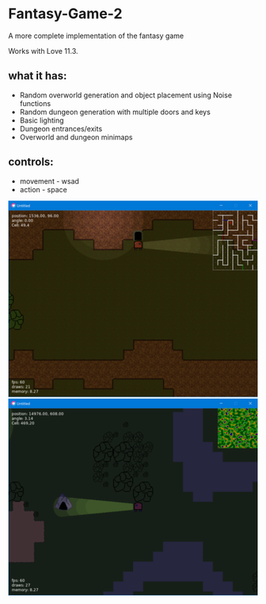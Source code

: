 # Fantasy-Game-2

A more complete implementation of the fantasy game

Works with Love 11.3.

## what it has:
- Random overworld generation and object placement using Noise functions
- Random dungeon generation with multiple doors and keys
- Basic lighting
- Dungeon entrances/exits
- Overworld and dungeon minimaps

## controls:
- movement - wsad
- action - space

![screenshot](./screenshot1.png)
![screenshot](./screenshot2.png)
